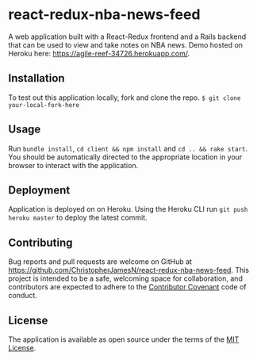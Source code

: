 # react-redux-nba-news-feed

A web application built with a React-Redux frontend and a Rails backend that can be used to view and take notes on NBA news. Demo hosted on Heroku here: https://agile-reef-34726.herokuapp.com/.

## Installation

To test out this application locally, fork and clone the repo.
`$ git clone your-local-fork-here`

## Usage

Run `bundle install`, `cd client && npm install` and `cd .. && rake start`. You should be automatically directed to the appropriate location in your browser to interact with the application.

## Deployment

Application is deployed on on Heroku.
Using the Heroku CLI run `git push heroku master` to deploy the latest commit.

## Contributing

Bug reports and pull requests are welcome on GitHub at https://github.com/ChristopherJamesN/react-redux-nba-news-feed. This project is intended to be a safe, welcoming space for collaboration, and contributors are expected to adhere to the [Contributor Covenant](contributor-covenant.org) code of conduct.

## License

The application is available as open source under the terms of the [MIT License](http://opensource.org/licenses/MIT).
